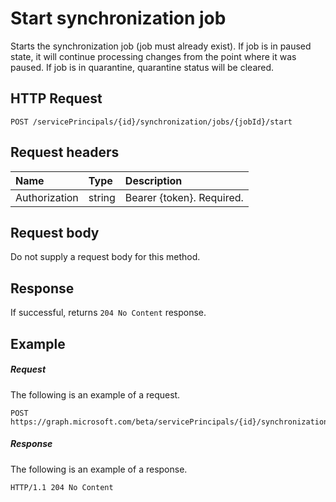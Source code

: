 # Start synchronization job

Starts the synchronization job (job must already exist). If job is in paused state, it will continue processing changes from the point where it was paused. If job is in quarantine, quarantine status will be cleared.

## HTTP Request

```http
POST /servicePrincipals/{id}/synchronization/jobs/{jobId}/start
```

## Request headers

| Name           | Type    | Description|
|:---------------|:--------|:-----------|
| Authorization  | string  | Bearer {token}. Required. |

## Request body

Do not supply a request body for this method.

## Response

If successful, returns `204 No Content` response.

## Example

##### Request
The following is an example of a request.

```http
POST https://graph.microsoft.com/beta/servicePrincipals/{id}/synchronization/jobs/{jobId}/start
```

##### Response
The following is an example of a response.

```http
HTTP/1.1 204 No Content
```
